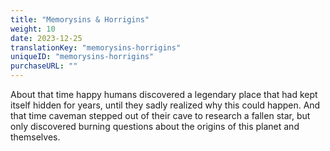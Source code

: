 ```yaml
---
title: "Memorysins & Horrigins"
weight: 10
date: 2023-12-25
translationKey: "memorysins-horrigins"
uniqueID: "memorysins-horrigins"
purchaseURL: ""
---
```


About that time happy humans discovered a legendary place that had kept itself hidden for years, until they sadly realized why this could happen. And that time caveman stepped out of their cave to research a fallen star, but only discovered burning questions about the origins of this planet and themselves.